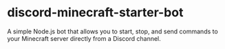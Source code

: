# discord-minecraft-starter-bot
A simple Node.js bot that allows you to start, stop, and send commands to your Minecraft server directly from a Discord channel.
